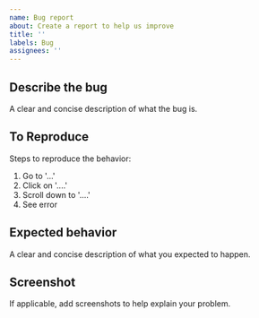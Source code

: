 ```yaml
---
name: Bug report
about: Create a report to help us improve
title: ''
labels: Bug
assignees: ''
---
```


<!-- Template from tui.chart -->
## Describe the bug
A clear and concise description of what the bug is.

## To Reproduce
Steps to reproduce the behavior:
1. Go to '...'
2. Click on '....'
3. Scroll down to '....'
4. See error

## Expected behavior
A clear and concise description of what you expected to happen.

## Screenshot
If applicable, add screenshots to help explain your problem.
